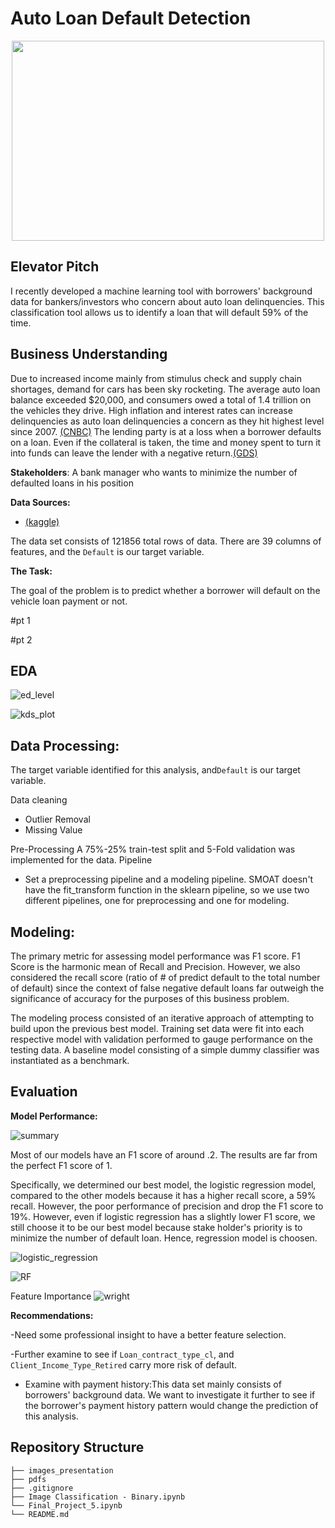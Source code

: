 


# Auto Loan Default Detection

<p align="center">
  <img src = "https://i.kinja-img.com/gawker-media/image/upload/c_fit,f_auto,g_center,pg_1,q_60,w_965/69b08da5f2e3573b59a08fdf9c9b5280.jpg" width="500" height="320">
</p> 

## Elevator Pitch

I recently developed a machine learning tool with borrowers' background data for bankers/investors who concern about auto loan delinquencies. This classification tool allows us to identify a loan that will default 59% of the time.


## Business Understanding

Due to increased income mainly from stimulus check and supply chain shortages, demand for cars has been sky rocketing. The average auto loan balance exceeded $20,000, and consumers owed a total of 1.4 trillion on the vehicles they drive. High inflation and interest rates can increase delinquencies as auto loan delinquencies a concern as they hit highest level since 2007. <a href="https://www.cnbc.com/video/2022/05/20/auto-loan-delinquencies-come-into-concern-as-they-hit-highest-levels-since-2007-says-bankrate-coms-mcbride.html">(CNBC)</a> The lending party is at a loss when a borrower defaults on a loan. Even if the collateral is taken, the time and money spent to turn it into funds can leave the lender with a negative return.<a href="https://www.gdslink.com/credit-risk-management-process-best-practices-techniques/">(GDS)</a>



**Stakeholders**: A bank manager who wants to minimize the number of defaulted loans in his position



**Data Sources:** 
- <a href ="https://www.kaggle.com/datasets/saurabhbagchi/dish-network-hackathon?select=Test_Dataset.csv">(kaggle)</a>


The data set consists of 121856 total rows of data. There are 39 columns of features, and the `Default` is our target variable.




**The Task:** 

The goal of the problem is to predict whether a borrower will default on the vehicle loan payment or not. 


#pt 1

#pt 2
## EDA

![ed_level](https://user-images.githubusercontent.com/65572411/186773080-49b3672f-3dfc-4921-8a99-cf5ed5022fb5.png)

![kds_plot](https://user-images.githubusercontent.com/65572411/186773069-ea2f8c1d-65b2-4a99-bed4-397b32107aaa.png)


## Data Processing:
The target variable identified for this analysis, and`Default` is our target variable.

Data cleaning
- Outlier Removal    
- Missing Value

Pre-Processing
A 75%-25% train-test split and 5-Fold validation was implemented for the data. 
Pipeline
- Set a preprocessing pipeline and a modeling pipeline. SMOAT doesn't have the fit_transform function in the sklearn pipeline, so we use two different pipelines, one for preprocessing and one for modeling.    

    
## Modeling:
    
The primary metric for assessing model performance was F1 score. F1 Score is the harmonic mean of Recall and Precision. However, we also considered the recall score (ratio of # of predict default to the total number of default) since the context of false negative default loans far outweigh the significance of accuracy for the purposes of this business problem. 
    
The modeling process consisted of an iterative approach of attempting to build upon the previous best model. Training set data were fit into each respective model with validation performed to gauge performance on the testing data. A baseline model consisting of a simple dummy classifier was instantiated as a benchmark. 






## Evaluation

**Model Performance:**

![summary](https://user-images.githubusercontent.com/65572411/186773225-c32480c3-3435-4f6b-8042-0e548db49a9c.PNG)

Most of our models have an F1 score of around .2. The results are far from the perfect F1 score of 1. 

Specifically, we determined our best model, the logistic regression model, compared to the other models because it has a higher recall score, a 59% recall. However, the poor performance of precision and drop the F1 score to 19%. However, even if logistic regression has a slightly lower F1 score, we still choose it to be our best model because stake holder's priority is to minimize the number of default loan. Hence, regression model is choosen.


![logistic_regression](https://user-images.githubusercontent.com/65572411/186773049-65598160-c9df-49aa-a1ae-f525198cca75.png)


![RF](https://user-images.githubusercontent.com/65572411/186773036-9569ef07-fe3c-48e7-b6cc-cfadc6329ea8.png)



Feature Importance
![wright](https://user-images.githubusercontent.com/65572411/186773163-6da465cb-209e-4757-a351-25374c52cfdd.png)


**Recommendations:**

-Need some professional insight to have a better feature selection.

-Further examine to see if `Loan_contract_type_cl`, and `Client_Income_Type_Retired` carry more risk of default. 

- Examine with payment history:This data set mainly consists of borrowers' background data. We want to investigate it further to see if the borrower's payment history pattern would change the prediction of this analysis.


## Repository Structure

```
├── images_presentation
├── pdfs
├── .gitignore
├── Image Classification - Binary.ipynb
└── Final_Project_5.ipynb
└── README.md
```




